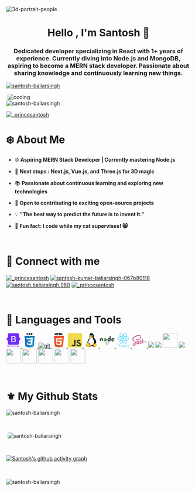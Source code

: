
<img src="https://github.com/Santosh-Baliarsingh/Santosh-Baliarsingh/assets/88627642/1af5de6f-b677-4d41-bc27-d17d8a17d988" alt="3d-portrait-people" width="1000" height="500">


<h1 align="center">Hello , I'm Santosh 👋</h1>
<h3 align="center"> Dedicated developer specializing in React with 1+ years of experience. Currently diving into Node.js and MongoDB, aspiring to become a MERN stack developer. Passionate about sharing knowledge and continuously learning new things.</h3>

<p align="left"> <a href="https://github.com/ryo-ma/github-profile-trophy"><img src="https://github-profile-trophy.vercel.app/?username=santosh-baliarsingh" alt="santosh-baliarsingh" /></a> </p>

<img align="right" alt="coding" width="500" src="https://lyshtechnology.com/admin/assets/img/animation_images/developer.gif"/>

<p align="left"> <img src="https://komarev.com/ghpvc/?username=santosh-baliarsingh&label=Profile%20views&color=0e75b6&style=flat" alt="santosh-baliarsingh" /> </p>

<p align="left"> <a href="https://twitter.com/_princesantosh" target="blank"><img src="https://img.shields.io/twitter/follow/_princesantosh?logo=twitter&style=for-the-badge" alt="_princesantosh" /></a> </p>
<h1> ❄️ About Me</h1>

- 🌐  **Aspiring MERN Stack Developer | Currently mastering Node.js**

- 🚀 **Next stops : Next.js, Vue.js, and Three.js for 3D magic**

- 📚 **Passionate about continuous learning and exploring new technologies**

- 🤝 **Open to contributing to exciting open-source projects**
  
- 💡 **"The best way to predict the future is to invent it."**

- 🎉 **Fun fact: I code while my cat supervises! 😸**

<br/>
<h1 align="left">🍁 Connect with me</h3>
<div>
<p align="left">
<a href="https://twitter.com/_princesantosh" target="blank"><img align="center" src="https://img.icons8.com/ios-filled/50/twitterx--v1.png" alt="_princesantosh" width="40" height="40" /></a>
<a href="https://linkedin.com/in/santosh-kumar-baliarsingh-067b80118" target="blank"><img align="center" src="https://raw.githubusercontent.com/rahuldkjain/github-profile-readme-generator/master/src/images/icons/Social/linked-in-alt.svg" alt="santosh-kumar-baliarsingh-067b80118" height="30" width="40" /></a>
<a href="https://fb.com/santosh.baliarsingh.980" target="blank"><img align="center" src="https://raw.githubusercontent.com/rahuldkjain/github-profile-readme-generator/master/src/images/icons/Social/facebook.svg" alt="santosh.baliarsingh.980" height="30" width="40" /></a>
<a href="https://instagram.com/_princesantosh" target="blank"><img align="center" src="https://raw.githubusercontent.com/rahuldkjain/github-profile-readme-generator/master/src/images/icons/Social/instagram.svg" alt="_princesantosh" height="30" width="40" /></a>
</p>
</div>
<br/>

<h1 align="left">🔱 Languages and Tools</h3>
<div>
<p align="left"> <a href="https://getbootstrap.com" target="_blank" rel="noreferrer"> <img src="https://raw.githubusercontent.com/devicons/devicon/master/icons/bootstrap/bootstrap-plain-wordmark.svg" alt="bootstrap" width="40" height="40"/> </a> <a href="https://www.w3schools.com/css/" target="_blank" rel="noreferrer"> <img src="https://raw.githubusercontent.com/devicons/devicon/master/icons/css3/css3-original-wordmark.svg" alt="css3" width="40" height="40"/> </a> <a href="https://git-scm.com/" target="_blank" rel="noreferrer"> <img src="https://www.vectorlogo.zone/logos/git-scm/git-scm-icon.svg" alt="git" width="40" height="40"/> </a> <a href="https://www.w3.org/html/" target="_blank" rel="noreferrer"> <img src="https://raw.githubusercontent.com/devicons/devicon/master/icons/html5/html5-original-wordmark.svg" alt="html5" width="40" height="40"/> </a> <a href="https://developer.mozilla.org/en-US/docs/Web/JavaScript" target="_blank" rel="noreferrer"> <img src="https://raw.githubusercontent.com/devicons/devicon/master/icons/javascript/javascript-original.svg" alt="javascript" width="40" height="40"/> </a> <a href="https://www.linux.org/" target="_blank" rel="noreferrer"> <img src="https://raw.githubusercontent.com/devicons/devicon/master/icons/linux/linux-original.svg" alt="linux" width="40" height="40"/> </a> <a href="https://nodejs.org" target="_blank" rel="noreferrer"> <img src="https://raw.githubusercontent.com/devicons/devicon/master/icons/nodejs/nodejs-original-wordmark.svg" alt="nodejs" width="40" height="40"/> </a> <a href="https://reactjs.org/" target="_blank" rel="noreferrer"> <img src="https://raw.githubusercontent.com/devicons/devicon/master/icons/react/react-original-wordmark.svg" alt="react" width="40" height="40"/> </a> <a href="https://sass-lang.com" target="_blank" rel="noreferrer"> <img src="https://raw.githubusercontent.com/devicons/devicon/master/icons/sass/sass-original.svg" alt="sass" width="40" height="40"/> </a> 
<img src="https://img.icons8.com/color/48/undefined/visual-studio-code-2019.png"/>
<img src="https://img.icons8.com/color/48/000000/redux.png"/>
<img src="https://cdn.jsdelivr.net/gh/devicons/devicon/icons/jest/jest-plain.svg" width="40" height="40" />
<img src="https://img.icons8.com/color/48/null/tailwind_css.png"/>  
<img src="https://img.icons8.com/?size=100&id=bosfpvRzNOG8&format=png&color=000000"  width="40" height="40" /> 
<img src="https://img.icons8.com/?size=100&id=PZQVBAxaueDJ&format=png&color=000000"  width="40" height="40" /> 
<img src="https://img.icons8.com/?size=100&id=uJM6fQYqDaZK&format=png&color=000000"  width="40" height="40" /> 
<img src="https://img.icons8.com/?size=100&id=MWiBjkuHeMVq&format=png&color=000000"  width="40" height="40" /> 
<img src="https://img.icons8.com/?size=100&id=BUnExfsRs3CW&format=png&color=000000"  width="40" height="40" />   
</p>
</div>
<br/>
<h1>⚜️ My Github Stats</h1>
<div>
<p><img src="https://github-readme-stats.vercel.app/api/top-langs?username=santosh-baliarsingh&show_icons=true&locale=en&layout=compact" alt="santosh-baliarsingh" /></p>
</div>
<br/>
<p>&nbsp;<img align="center" src="https://github-readme-stats.vercel.app/api?username=santosh-baliarsingh&show_icons=true&locale=en" alt="santosh-baliarsingh" /></p>
<br/>

[![Santosh's github activity graph](https://github-readme-activity-graph.vercel.app/graph?username=Santosh-Baliarsingh&theme=react-dark)](https://github.com/Santosh-Baliarsingh/github-readme-activity-graph)

<br/>
<p><img align="center" src="https://github-readme-streak-stats.herokuapp.com/?user=santosh-baliarsingh&" alt="santosh-baliarsingh" /></p>
